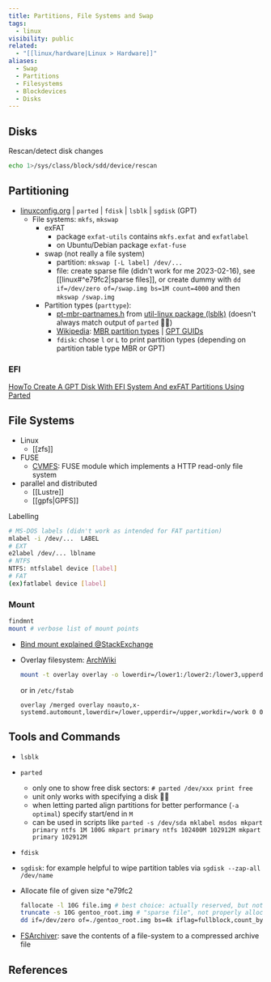 ```yaml
---
title: Partitions, File Systems and Swap
tags:
  - linux
visibility: public
related:
  - "[[linux/hardware|Linux > Hardware]]"
aliases:
  - Swap
  - Partitions
  - Filesystems
  - Blockdevices
  - Disks
---
```

## Disks

Rescan/detect disk changes

```bash
echo 1>/sys/class/block/sdd/device/rescan
```

## Partitioning

- [linuxconfig.org](https://linuxconfig.org/how-to-label-hard-drive-partition-under-linux) | `parted` | `fdisk` | `lsblk` | `sgdisk` (GPT)
    - File systems: `mkfs`, `mkswap`
        - exFAT
            - package `exfat-utils` contains `mkfs.exfat` and `exfatlabel`
            - on Ubuntu/Debian package `exfat-fuse`
        - swap (not really a file system)
            - partition: `mkswap [-L label] /dev/...`
            - file: create sparse file (didn't work for me 2023-02-16), see [[linux#^e79fc2|sparse files]], or create dummy with `dd if=/dev/zero of=/swap.img bs=1M count=4000` and then `mkswap /swap.img`
        - Partition types (`parttype`):
            - [pt-mbr-partnames.h](file://journal/life/tech/linux/pt-mbr-partnames.h) from [util-linux package (lsblk)](https://github.com/util-linux/util-linux) (doesn't always match output of `parted` 🤦‍♂️)
            - [Wikipedia](https://en.wikipedia.org/wiki/Partition_type): [MBR partition types](https://en.wikipedia.org/wiki/Partition_type) | [GPT GUIDs](https://en.wikipedia.org/wiki/GUID_Partition_Table#Partition_type_GUIDs)
            - `fdisk`: chose `l` or `L` to print partition types (depending on partition table type MBR or GPT)

### EFI

[HowTo Create A GPT Disk With EFI System And exFAT Partitions Using Parted](https://wiki.networksecuritytoolkit.org/nstwiki/index.php?title=HowTo_Create_A_GPT_Disk_With_EFI_System_And_exFAT_Partitions_Using_Parted)

## File Systems

- Linux
    - [[zfs]]
- FUSE
    - [CVMFS](https://wiki.gentoo.org/wiki/CVMFS): FUSE module which implements a HTTP read-only file system
- parallel and distributed
    - [[Lustre]]
    - [[gpfs|GPFS]]

Labelling

```bash
# MS-DOS labels (didn't work as intended for FAT partition)
mlabel -i /dev/...  LABEL
# EXT
e2label /dev/... lblname
# NTFS
NTFS: ntfslabel device [label]
# FAT
(ex)fatlabel device [label]
```


### Mount

```sh
findmnt
mount # verbose list of mount points
```

- [Bind mount explained @StackExchange](https://unix.stackexchange.com/a/198591/247791)
- Overlay filesystem: [ArchWiki][overlay]

    ```bash
    mount -t overlay overlay -o lowerdir=/lower1:/lower2:/lower3,upperdir=/upper,workdir=/work /merged
    ```

    or in `/etc/fstab`

    ```fstab
    overlay /merged overlay noauto,x-systemd.automount,lowerdir=/lower,upperdir=/upper,workdir=/work 0 0
    ```


## Tools and Commands

- `lsblk`
- `parted`
    - only one to show free disk sectors: `# parted /dev/xxx print free`
    - unit only works with specifying a disk 🤦‍♂️
    - when letting parted align partitions for better performance (`-a optimal`) specify start/end in `M`
    - can be used in scripts like `parted -s /dev/sda mklabel msdos mkpart primary ntfs 1M 100G mkpart primary ntfs 102400M 102912M mkpart primary 102912M`
- `fdisk`
- `sgdisk`: for example helpful to wipe partition tables via `sgdisk --zap-all /dev/name`
- Allocate file of given size ^e79fc2

  ```bash
  fallocate -l 10G file.img # best choice: actually reserved, but not written, so it's fast
  truncate -s 10G gentoo_root.img # "sparse file", not properly allocated, fast
  dd if=/dev/zero of=./gentoo_root.img bs=4k iflag=fullblock,count_bytes count=10G # slow, actually writes
  ```

- [FSArchiver](https://www.fsarchiver.org/quickstart/): save the contents of a file-system to a compressed archive file

## References

[overlay]: <https://wiki.archlinux.org/title/Overlay_filesystem>
